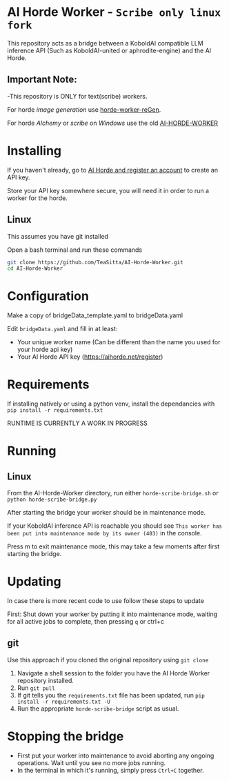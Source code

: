 # AI Horde Worker - `Scribe only linux fork`
This repository acts as a bridge between a KoboldAI compatible LLM inference API (Such as KoboldAI-united or aphrodite-engine) and the AI Horde.

## Important Note:
-This repository is ONLY for text(scribe) workers.

For horde *image generation* use [horde-worker-reGen](https://github.com/Haidra-Org/horde-worker-reGen).

For horde *Alchemy* or *scribe* on *Windows* use the old [AI-HORDE-WORKER](https://github.com/Haidra-Org/AI-Horde-Worker)


# Installing

If you haven't already, go to [AI Horde and register an account](https://aihorde.net/register) to create an API key.

Store your API key somewhere secure, you will need it in order to run a worker for the horde.

## Linux

This assumes you have git installed

Open a bash terminal and run these commands

```bash
git clone https://github.com/TeaSitta/AI-Horde-Worker.git
cd AI-Horde-Worker
```

# Configuration
Make a copy of bridgeData_template.yaml to bridgeData.yaml

Edit `bridgeData.yaml` and fill in at least:
   * Your unique worker name (Can be different than the name you used for your horde api key)
   * Your AI Horde API key (https://aihorde.net/register)


# Requirements
If installing natively or using a python venv, install the dependancies with `pip install -r requirements.txt`

RUNTIME IS CURRENTLY A WORK IN PROGRESS

# Running

## Linux
From the AI-Horde-Worker directory, run either `horde-scribe-bridge.sh` or `python horde-scribe-bridge.py`

After starting the bridge your worker should be in maintenance mode. 

If your KoboldAI inference API is reachable you should see `This worker has been put into maintenance mode by its owner (403)` in the console.

Press m to exit maintenance mode, this may take a few moments after first starting the bridge.

# Updating

In case there is more recent code to use follow these steps to update

First: Shut down your worker by putting it into maintenance mode, waiting for all active jobs to complete, then pressing `q` or ctrl+c

## git

Use this approach if you cloned the original repository using `git clone`

1. Navigate a shell session to the folder you have the AI Horde Worker repository installed.
1. Run `git pull`
1. If git tells you the `requirements.txt` file has been updated, run `pip install -r requirements.txt -U`
1. Run the appropriate `horde-scribe-bridge` script as usual.


# Stopping the bridge

* First put your worker into maintenance to avoid aborting any ongoing operations. Wait until you see no more jobs running.
* In the terminal in which it's running, simply press `Ctrl+C` together.
